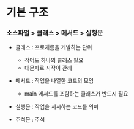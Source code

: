 # 기본 구조

### 소스파일 > 클래스 > 메서드 > 실행문  

+ 클래스 : 프로개름을 개발하는 단위
     + 적어도 하나의 클래스 필요
     + 대문자로 시작이 관례

+ 메서드 : 작업을 나열한 코드의 모임
    + main 메서드를 포함하는 클래스가 반드시 필요

+ 실행문 : 작업을 지시하는 코드를 의미

+ 주석문 : 주석